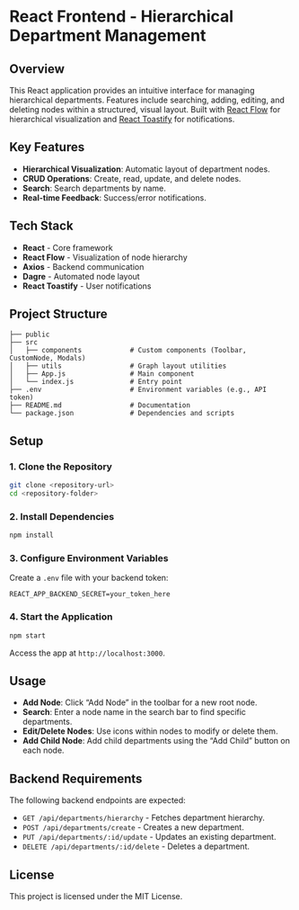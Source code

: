 
# React Frontend - Hierarchical Department Management

## Overview

This React application provides an intuitive interface for managing hierarchical departments. Features include searching, adding, editing, and deleting nodes within a structured, visual layout. Built with [React Flow](https://reactflow.dev/) for hierarchical visualization and [React Toastify](https://fkhadra.github.io/react-toastify/) for notifications.

## Key Features

- **Hierarchical Visualization**: Automatic layout of department nodes.
- **CRUD Operations**: Create, read, update, and delete nodes.
- **Search**: Search departments by name.
- **Real-time Feedback**: Success/error notifications.

## Tech Stack

- **React** - Core framework
- **React Flow** - Visualization of node hierarchy
- **Axios** - Backend communication
- **Dagre** - Automated node layout
- **React Toastify** - User notifications

## Project Structure

```
├── public
├── src
│   ├── components            # Custom components (Toolbar, CustomNode, Modals)
│   ├── utils                 # Graph layout utilities
│   ├── App.js                # Main component
│   └── index.js              # Entry point
├── .env                      # Environment variables (e.g., API token)
├── README.md                 # Documentation
└── package.json              # Dependencies and scripts
```

## Setup

### 1. Clone the Repository

```bash
git clone <repository-url>
cd <repository-folder>
```

### 2. Install Dependencies

```bash
npm install
```

### 3. Configure Environment Variables

Create a `.env` file with your backend token:

```env
REACT_APP_BACKEND_SECRET=your_token_here
```

### 4. Start the Application

```bash
npm start
```

Access the app at `http://localhost:3000`.

## Usage

- **Add Node**: Click “Add Node” in the toolbar for a new root node.
- **Search**: Enter a node name in the search bar to find specific departments.
- **Edit/Delete Nodes**: Use icons within nodes to modify or delete them.
- **Add Child Node**: Add child departments using the “Add Child” button on each node.

## Backend Requirements

The following backend endpoints are expected:

- `GET /api/departments/hierarchy` - Fetches department hierarchy.
- `POST /api/departments/create` - Creates a new department.
- `PUT /api/departments/:id/update` - Updates an existing department.
- `DELETE /api/departments/:id/delete` - Deletes a department.

## License

This project is licensed under the MIT License.
